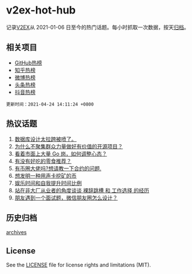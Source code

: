 # v2ex-hot-hub

 记录[V2EX](https://www.v2ex.com/)从 2021-01-06 日至今的热门话题。每小时抓取一次数据，按天[归档](archives)。
 
 ## 相关项目

- [GitHub热榜](https://github.com/lonnyzhang423/github-hot-hub)
- [知乎热榜](https://github.com/lonnyzhang423/zhihu-hot-hub)
- [微博热榜](https://github.com/lonnyzhang423/weibo-hot-hub)
- [头条热榜](https://github.com/lonnyzhang423/toutiao-hot-hub)
- [抖音热榜](https://github.com/lonnyzhang423/douyin-hot-hub)


 `更新时间：2021-04-24 14:11:24 +0800`

## 热议话题

1. [数据库设计太拉跨被喷了。](https://www.v2ex.com/t/772712)
1. [为什么不聚集群众力量做好有价值的开源项目？](https://www.v2ex.com/t/772865)
1. [看着市面上大量 Go 岗，如何调整心态？](https://www.v2ex.com/t/772855)
1. [有没有好吃的零食推荐？](https://www.v2ex.com/t/772782)
1. [有币圈大佬吗?想请教一下合约的问题.](https://www.v2ex.com/t/772824)
1. [想发明一种用声卡挖矿的币](https://www.v2ex.com/t/772795)
1. [娱乐时间和自我提升时间比例](https://www.v2ex.com/t/772866)
1. [站在非大厂从业者的角度谈谈 裸辞跳槽 和 工作选择 的经历](https://www.v2ex.com/t/772748)
1. [朋友遇到一个面试题，微信朋友圈怎么设计？](https://www.v2ex.com/t/772767)

## 历史归档

[archives](archives)

## License

See the [LICENSE](LICENSE) file for license rights and limitations (MIT).
